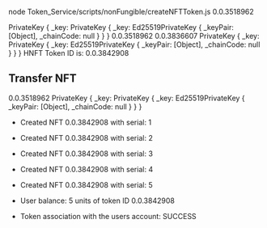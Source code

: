 

node Token_Service/scripts/nonFungible/createNFTToken.js
0.0.3518962

PrivateKey {
  _key: PrivateKey {
    _key: Ed25519PrivateKey { _keyPair: [Object], _chainCode: null }
  }
}
0.0.3518962
0.0.3836607
PrivateKey {
  _key: PrivateKey {
    _key: Ed25519PrivateKey { _keyPair: [Object], _chainCode: null }
  }
}
HNFT Token ID is: 0.0.3842908 


## Transfer NFT
0.0.3518962
PrivateKey {
  _key: PrivateKey {
    _key: Ed25519PrivateKey { _keyPair: [Object], _chainCode: null }
  }
}
- Created NFT 0.0.3842908 with serial: 1 

- Created NFT 0.0.3842908 with serial: 2 

- Created NFT 0.0.3842908 with serial: 3 

- Created NFT 0.0.3842908 with serial: 4 

- Created NFT 0.0.3842908 with serial: 5 

- User balance: 5 units of token ID 0.0.3842908
- Token association with the users account: SUCCESS 